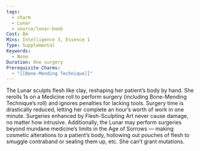 ```yaml
---
tags:
  - charm
  - Lunar
  - source/lunar-book
Cost: 8m
Mins: Intelligence 3, Essence 1
Type: Supplemental
Keywords:
  - None
Duration: One surgery
Prerequisite Charms:
  - "[[Bone-Mending Technique]]"
---
```

The Lunar sculpts flesh like clay, reshaping her patient’s body by hand. She rerolls 1s on a Medicine roll to perform surgery (including Bone-Mending Technique’s roll) and ignores penalties for lacking tools. Surgery time is drastically reduced, letting her complete an hour’s worth of work in one minute. Surgeries enhanced by Flesh-Sculpting Art never cause damage, no matter how intrusive. Additionally, the Lunar may perform surgeries beyond mundane medicine’s limits in the Age of Sorrows — making cosmetic alterations to a patient’s body, hollowing out pouches of flesh to smuggle contraband or sealing them up, etc. She can’t grant mutations.